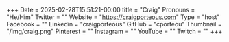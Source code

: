 +++
Date = 2025-02-28T15:51:21-00:00
title = "Craig"
Pronouns = "He/Him"
Twitter = ""
Website = "https://craigporteous.com"
Type = "host"
Facebook = ""
Linkedin = "craigporteous"
GitHub = "cporteou"
Thumbnail = "/img/craig.png"
Pinterest = ""
Instagram = ""
YouTube = ""
Twitch = ""
+++
